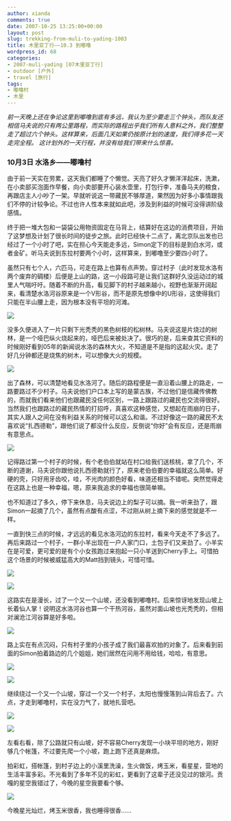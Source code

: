 ```yaml
---
author: xianda
comments: true
date: 2007-10-25 13:25:00+00:00
layout: post
slug: trekking-from-muli-to-yading-1003
title: 木里亚丁行——10.3 到嘟噜
wordpress_id: 68
categories:
- 2007-muli-yading [07木里亚丁行]
- outdoor [户外]
- travel [旅行]
tags:
- 嘟噜村
- 木里
---
```


_前一天晚上还在争论这里到嘟噜到底有多远，我认为至少要走三个钟头，而队友还相信马夫说的只有两公里路程，而实际的路程出乎我们所有人意料之外，我们整整走了超过六个钟头。这样算来，后面几天如果仍按原计划的速度，我们得多花一天走完全程。
这计划外的一天行程，并没有给我们带来什么惊喜。_

### 10月3日 水洛乡——嘟噜村

由于前一天实在劳累，这天我们都睡了个懒觉。天亮了好久才懒洋洋起床，洗漱，在小卖部买泡面作早餐，向小卖部要开心装水壶里，打包行李，准备马夫的粮食，再跟店主人小吵了一架。早就听说这一带藏民不够厚道，果然因为好多小事情跟我们不停的计较争论。不过也许人性本来就如此吧，涉及到利益的时候可没得讲阶级感情。

终于把一堆大包和一袋袋公用物资固定在马背上，结算好在这边的消费项目，开始了这梦想及计划了很长时间的徒步之旅。此时已经快十二点了，离北京队出发也已经过了一个小时了吧，实在担心今天能走多远，Simon定下的目标是到白水河，或者金矿。听马夫说到东拉村要两个小时，这样算来，到嘟噜至少要四小时了。

虽然只有七个人，六匹马，可走在路上也算有点声势。穿过村子（此时发现水洛有两个废弃的碉楼）后便是上山的路，这一小段路可是让我们这群好久没运动过的城里人气喘吁吁。随着不断的升高，看见脚下的村子越来越小，视野也渐渐开阔起来，看清楚水洛河谷原来是一个V形谷，而不是原先想像中的U形谷，这使得我们只能在半山腰上走，因为根本没有平坦的河滩。

![](http://tkfiles.storage.live.com/y1pSlGiGjDE0a34HeWzKmFQjuccFKmUl5hFZ1T982zcIieQ7A0XVOAo__hzBmEuSHO_AAWET-gusBY)

<!-- more -->

没多久便进入了一片只剩下光秃秃的黑色树枝的松树林。马夫说这是片烧过的树林，是一个哑巴纵火烧起来的，哑巴后来被处决了。很巧的是，后来查其它资料的时候刚好看到05年的新闻说水洛的森林大火，不知道是不是指的这起火灾。走了好几分钟都还是烧焦的树木，可以想像大火的规模。

![](http://tkfiles.storage.live.com/y1pSlGiGjDE0a3eB9VIjbuySA4RlPgVzKaWmGUHcZzPrq4azhwn1MAslh3XcjKh874KV-R8OeEppWA)

出了森林，可以清楚地看见水洛河了。随后的路程便是一直沿着山腰上的路走，一路要路过不少村子。马夫说他们户口本上写的是蒙古族，不过他们是信藏传佛教的，而就我们看来他们也跟藏民没任何区别，一路上跟路过的藏民也交流得很好。当然我们也跟路过的藏民热情的打招呼，真喜欢这种感觉，又想起在雨崩的日子，其实人跟人之间在没有利益关系的时候可以这么和谐。不过好像这一路的藏民不太喜欢说“扎西德勒”，跟他们说了都没什么反应，反倒说“你好”会有反应，还是雨崩有意思点。

![](http://tkfiles.storage.live.com/y1pSlGiGjDE0a0Kt_aLnje7qMBqehLnN9PdWNrx4CEBlnBXo-6-wOwq4DLRUpcoJLzCyBw6PAwyktI)

记得路过第一个村子的时候，有个老伯伯就站在村口给我们送核桃，拿了几个，不断的道谢，马夫说你跟他说扎西德勒就行了，原来老伯伯要的幸福就这么简单。好硬的壳，只好用牙齿咬，哇，不光肉的颜色好看，味道还相当不错呢。突然觉得走在这路上也是一种幸福，嗯，原来我追求的幸福也很简单嘛。

也不知道过了多久，停下来休息，马夫说边上的梨子可以摘。我一听来劲了，跟Simon一起摘了几个，虽然有点酸有点涩，不过刚从树上摘下来的感觉就是不一样。

一直到快三点的时候，才远远的看见水洛河边的东拉村，看来今天走不了多远了。再后来路过一个村子，一群小羊出现在一户人家门口，土包子们又来劲了。小羊实在是可爱，更可爱的是有个小女孩跑过来抱起一只小羊送到Cherry手上。可惜拍这个场景的时候被威猛高大的Matt挡到镜头，可惜可惜。

![](http://tkfiles.storage.live.com/y1pSlGiGjDE0a1wwA0rUSsdBLQ-PWoe7LDe9lMXoQRoy1DXi1_w0HMyKMqMLH4ce1ByVKzAgNVcSdw)

![](http://tkfiles.storage.live.com/y1pSlGiGjDE0a0AvP2Z1K8RqpENA7W2l-jLyMTyVtnKYy4V-NZUL27x-PkZbIGmBnFXXwauk9P6g9Y)

这路实在是漫长，过了一个又一个山坡，还没看到嘟噜村。后来惊讶地发现山坡上长着仙人掌！说明这水洛河谷也算一个干热河谷，虽然对面山坡也光秃秃的，但相对澜沧江河谷算是好多啦。

![](http://tkfiles.storage.live.com/y1pSlGiGjDE0a20gO0BJCTyyiwepummXuXW9V3Q_CTnG_S4KsDuBW3WSVyXZLJ5w1bXqPlTf0ZX2Fk)

路上实在有点沉闷，只有村子里的小孩子成了我们最喜欢拍的对象了。后来看到前面的Simon拍着路边的几个姐姐，她们居然在问用不用给钱，哈哈，有意思。

![](http://tkfiles.storage.live.com/y1pSlGiGjDE0a1WvAjzSuAZaIvtWhZBT5a6ufWHRLj11hBvZ1UaNFi5vN5X94tzxK1SczM7zk2qA_A)

![](http://tkfiles.storage.live.com/y1pSlGiGjDE0a3XN_cl_qPwhv4LpHePFtXWsx6A1ZoVnt-Owb9eMHGSan-X9BLVIFtraJzuhuQ7Ejs)

继续绕过一个又一个山坡，穿过一个又一个村子，太阳也慢慢落到山背后去了。六点，才走到嘟噜村，实在没力气了，就地扎营吧。

![](http://tkfiles.storage.live.com/y1pSlGiGjDE0a074GGPRsupaeXg_xVIbIVExdnZsC-_kf799CxP9YwIB6Y5j8uyTWth_waxFYdlp2I)

![](http://tkfiles.storage.live.com/y1pSlGiGjDE0a3FXqbXzkovMdW8SljNZHC0Z9x_WBnaMtm3G2bxMDyoiUwLCKdCBW25K2BNfFA25wc)

左看右看，除了公路就只有山坡，好不容易Cherry发现一小块平坦的地方，刚好够几个帐篷，不过要先爬一个小坡，跑上跑下还真是麻烦。

拍彩虹，搭帐篷，到村子边上的小溪里洗澡，生火做饭，烤玉米，看星星，营地的生活丰富多彩。不光看到了多年不见的彩虹，更看到了这辈子还没见过的银河。贡嘎的星空我错过了，今晚的星空我要看个够。

![](http://tkfiles.storage.live.com/y1pSlGiGjDE0a0ZlblNuGzgkB3JHvSbwVA1InYxT55U86u76mgeMoJCJXhENQdPR8zsJNhiVPbPbRI)

今晚星光灿烂，烤玉米很香，我也睡得很香……

